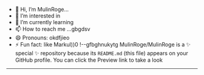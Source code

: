 - 👋 Hi, I’m MulinRoge...
- 👀 I’m interested in 
- 🌱 I’m currently learning
- 📫 How to reach me ...gbgdsv
- 😄 Pronouns: okdfjieo
- ⚡ Fun fact: like Markul))0
!--gfbghnukytg
MulinRoge/MulinRoge is a ✨ special ✨ repository because its `README.md` (this file) appears on your GitHub profile.
You can click the Preview link to take a look 
---
